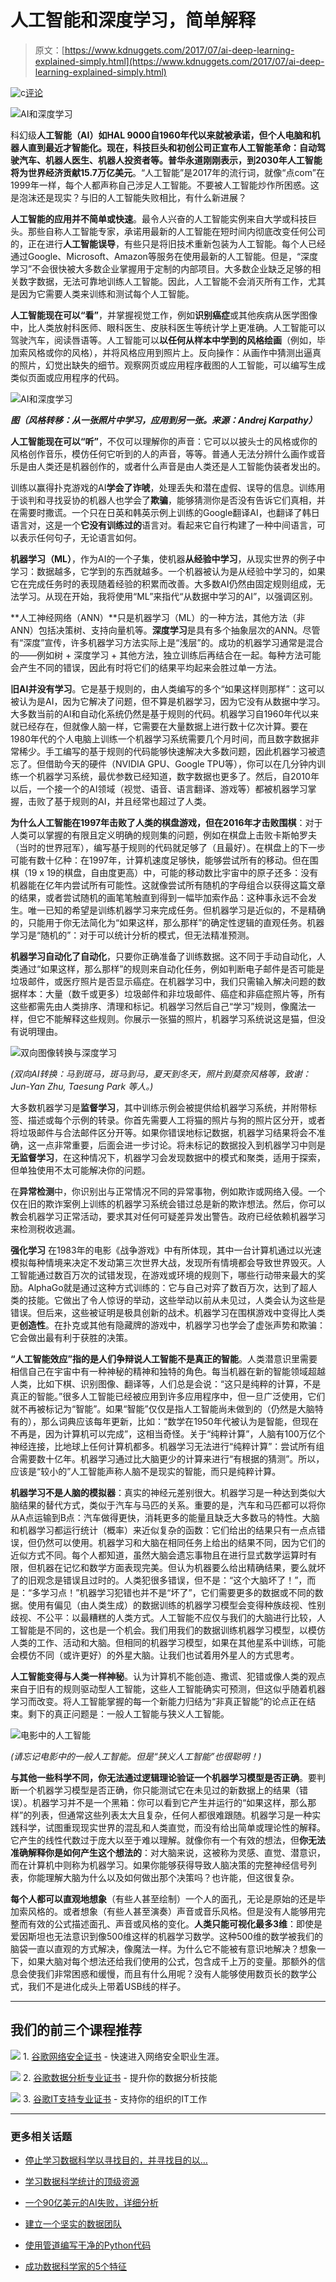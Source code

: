 # 人工智能和深度学习，简单解释

> 原文：[https://www.kdnuggets.com/2017/07/ai-deep-learning-explained-simply.html](https://www.kdnuggets.com/2017/07/ai-deep-learning-explained-simply.html)

![c](../Images/3d9c022da2d331bb56691a9617b91b90.png)[评论](2017/07/ai-deep-learning-explained-simply.html/3#comments)

![AI和深度学习](../Images/c7647d29fcffe28c724b24f417ff1a6c.png)

科幻级**人工智能（AI）**如HAL 9000自1960年代以来就被承诺，但个人电脑和机器人直到最近才智能化。现在，科技巨头和初创公司正宣布人工智能革命：自动驾驶汽车、机器人医生、机器人投资者等。普华永道刚刚表示，到2030年人工智能将为世界经济贡献**15.7万亿美元**。“人工智能”是2017年的流行词，就像“点com”在1999年一样，每个人都声称自己涉足人工智能。不要被人工智能炒作所困惑。这是泡沫还是现实？与旧的人工智能失败相比，有什么新进展？

**人工智能的应用并不简单或快速**。最令人兴奋的人工智能实例来自大学或科技巨头。那些自称人工智能专家，承诺用最新的人工智能在短时间内彻底改变任何公司的，正在进行**人工智能误导**，有些只是将旧技术重新包装为人工智能。每个人已经通过Google、Microsoft、Amazon等服务在使用最新的人工智能。但是，“深度学习”不会很快被大多数企业掌握用于定制的内部项目。大多数企业缺乏足够的相关数字数据，无法可靠地训练人工智能。因此，人工智能不会消灭所有工作，尤其是因为它需要人类来训练和测试每个人工智能。

**人工智能现在可以“看”**，并掌握视觉工作，例如**识别癌症**或其他疾病从医学图像中，比人类放射科医师、眼科医生、皮肤科医生等统计学上更准确。人工智能可以驾驶汽车，阅读唇语等。人工智能可以**以任何从样本中学到的风格绘画**（例如，毕加索风格或你的风格），并将风格应用到照片上。反向操作：从画作中猜测出逼真的照片，幻觉出缺失的细节。观察网页或应用程序截图的人工智能，可以编写生成类似页面或应用程序的代码。

![AI和深度学习](../Images/c649b75b63b727a4073ef28d679bb39b.png)

***图（风格转移：从一张照片中学习，应用到另一张。来源：Andrej Karpathy）***

**人工智能现在可以“听”**，不仅可以理解你的声音：它可以以披头士的风格或你的风格创作音乐，模仿任何它听到的人的声音，等等。普通人无法分辨什么画作或音乐是由人类还是机器创作的，或者什么声音是由人类还是人工智能伪装者发出的。

训练以赢得扑克游戏的AI**学会了诈唬**，处理丢失和潜在虚假、误导的信息。训练用于谈判和寻找妥协的机器人也学会了**欺骗**，能够猜测你是否没有告诉它们真相，并在需要时撒谎。一个只在日英和韩英示例上训练的Google翻译AI，也翻译了韩日语言对，这是一个**它没有训练过的**语言对。看起来它自行构建了一种中间语言，可以表示任何句子，无论语言如何。

**机器学习（ML）**，作为AI的一个子集，使机器**从经验中学习**，从现实世界的例子中学习：数据越多，它学到的东西就越多。一个机器被认为是从经验中学习的，如果它在完成任务时的表现随着经验的积累而改善。大多数AI仍然由固定规则组成，无法学习。从现在开始，我将使用“ML”来指代“从数据中学习的AI”，以强调区别。

**人工神经网络（ANN）**只是机器学习（ML）的一种方法，其他方法（非ANN）包括决策树、支持向量机等。**深度学习**是具有多个抽象层次的ANN。尽管有“深度”宣传，许多机器学习方法实际上是“浅层”的。成功的机器学习通常是混合的——例如树 + 深度学习 + 其他方法，独立训练后再结合在一起。每种方法可能会产生不同的错误，因此有时将它们的结果平均起来会胜过单一方法。

**旧AI并没有学习**。它是基于规则的，由人类编写的多个“如果这样则那样”：这可以被认为是AI，因为它解决了问题，但不算是机器学习，因为它没有从数据中学习。大多数当前的AI和自动化系统仍然是基于规则的代码。机器学习自1960年代以来就已经存在，但就像人脑一样，它需要在大量数据上进行数十亿次计算。要在1980年代的个人电脑上训练一个机器学习系统需要几个月时间，而且数字数据非常稀少。手工编写的基于规则的代码能够快速解决大多数问题，因此机器学习被遗忘了。但借助今天的硬件（NVIDIA GPU、Google TPU等），你可以在几分钟内训练一个机器学习系统，最优参数已经知道，数字数据也更多了。然后，自2010年以后，一个接一个的AI领域（视觉、语音、语言翻译、游戏等）都被机器学习掌握，击败了基于规则的AI，并且经常也超过了人类。

**为什么人工智能在1997年击败了人类的棋盘游戏，但在2016年才击败围棋**：对于人类可以掌握的有限且定义明确的规则集的问题，例如在棋盘上击败卡斯帕罗夫（当时的世界冠军），编写基于规则的代码就足够了（且最好）。在棋盘上的下一步可能有数十亿种：在1997年，计算机速度足够快，能够尝试所有的移动。但在围棋（19 x 19的棋盘，自由度更高）中，可能的移动数比宇宙中的原子还多：没有机器能在亿年内尝试所有可能性。这就像尝试所有随机的字母组合以获得这篇文章的结果，或者尝试随机的画笔笔触直到得到一幅毕加索作品：这种事永远不会发生。唯一已知的希望是训练机器学习来完成任务。但机器学习是近似的，不是精确的，只能用于你无法简化为“如果这样，那么那样”的确定性逻辑的直观任务。机器学习是“随机的”：对于可以统计分析的模式，但无法精准预测。

**机器学习自动化了自动化**，只要你正确准备了训练数据。这不同于手动自动化，人类通过“如果这样，那么那样”的规则来自动化任务，例如判断电子邮件是否可能是垃圾邮件，或医疗照片是否显示癌症。在机器学习中，我们只需输入解决问题的数据样本：大量（数千或更多）垃圾邮件和非垃圾邮件、癌症和非癌症照片等，所有这些都需先由人类排序、清理和标记。机器学习然后自己“学习”规则，像魔法一样，但它不能解释这些规则。你展示一张猫的照片，机器学习系统说这是猫，但没有说明理由。

![双向图像转换与深度学习](../Images/c5f267a4fa4de9aff08af53db2b1e49c.png)

*(双向AI转换：马到斑马，斑马到马，夏天到冬天，照片到莫奈风格等，致谢：Jun-Yan Zhu, Taesung Park 等人。)*

大多数机器学习是**监督学习**，其中训练示例会被提供给机器学习系统，并附带标签、描述或每个示例的转录。你首先需要人工将猫的照片与狗的照片区分开，或者将垃圾邮件与合法邮件区分开等。如果你错误地标记数据，机器学习结果将会不准确，这一点非常重要，后面会进一步讨论。将未标记的数据投入到机器学习中则是**无监督学习**，在这种情况下，机器学习会发现数据中的模式和聚类，适用于探索，但单独使用不太可能解决你的问题。

在**异常检测**中，你识别出与正常情况不同的异常事物，例如欺诈或网络入侵。一个仅在旧的欺诈案例上训练的机器学习系统会错过总是新的欺诈想法。然后，你可以教会机器学习正常活动，要求其对任何可疑差异发出警告。政府已经依赖机器学习来检测税收逃漏。

**强化学习** 在1983年的电影《战争游戏》中有所体现，其中一台计算机通过以光速模拟每种情境来决定不发动第三次世界大战，发现所有情境都会导致世界毁灭。人工智能通过数百万次的试错发现，在游戏或环境的规则下，哪些行动带来最大的奖励。AlphaGo就是通过这种方式训练的：它与自己对弈了数百万次，达到了超人类的技能。它做出了令人惊讶的举动，这些举动以前从未见过，人类会认为这些是错误。但后来，这些被证明是极具创新的战术。机器学习在围棋游戏中变得比人类更**创造性**。在扑克或其他有隐藏牌的游戏中，机器学习也学会了虚张声势和欺骗：它会做出最有利于获胜的决策。

**“人工智能效应”指的是人们争辩说人工智能不是真正的智能**。人类潜意识里需要相信自己在宇宙中有一种神秘的精神和独特的角色。每当机器在新的智能领域超越人类，比如下棋、识别图像、翻译等，人们总是会说：“这只是纯粹的计算，不是真正的智能。”很多人工智能已经被应用到许多应用程序中，但一旦广泛使用，它们就不再被标记为“智能”。如果“智能”仅仅是指人工智能尚未做到的（仍然是大脑特有的），那么词典应该每年更新，比如：“数学在1950年代被认为是智能，但现在不再是，因为计算机可以完成”，这相当奇怪。关于“纯粹计算”，人脑有100万亿个神经连接，比地球上任何计算机都多。机器学习无法进行“纯粹计算”：尝试所有组合需要数十亿年。机器学习通过比大脑更少的计算来进行“有根据的猜测”。所以，应该是“较小的”人工智能声称人脑不是现实的智能，而只是纯粹计算。

**机器学习不是人脑的模拟器**：真实的神经元差别很大。机器学习是一种达到类似大脑结果的替代方式，类似于汽车与马匹的关系。重要的是，汽车和马匹都可以将你从A点运输到B点：汽车做得更快，消耗更多的能量且缺乏大多数马的特性。大脑和机器学习都运行统计（概率）来近似复杂的函数：它们给出的结果只有一点点错误，但仍然可以使用。机器学习和大脑在相同任务上给出的结果不同，因为它们的近似方式不同。每个人都知道，虽然大脑会遗忘事物且在进行显式数学运算时有限，但机器在记忆和数学方面表现完美。但认为机器要么给出精确结果，要么就坏了的旧观念是错误且过时的。人类犯很多错误，但不是：“这个大脑坏了！”，而是：“多学习点！”机器学习犯错也并不是“坏了”，它们需要更多的数据或不同的数据。使用有偏见（由人类生成）的数据训练的机器学习模型会变得种族歧视、性别歧视、不公平：以最糟糕的人类方式。人工智能不应仅与我们的大脑进行比较，人工智能是不同的，这也是一个机会。我们用我们的数据训练机器学习模型，以模仿人类的工作、活动和大脑。但相同的机器学习模型，如果在其他星系中训练，可能会模仿不同（或许更好）的外星大脑。让我们也试着用外星人的方式思考。

**人工智能变得与人类一样神秘**。认为计算机不能创造、撒谎、犯错或像人类的观点来自于旧有的规则驱动型人工智能，这些人工智能确实可预测，但这似乎随着机器学习而改变。将人工智能掌握的每一个新能力归结为“非真正智能”的论点正在结束。剩下的真正问题是：一般人工智能与狭义人工智能。

![电影中的人工智能](../Images/09bfcaf72ce6441fb4bf4944111f0099.png)

*(请忘记电影中的一般人工智能。但是“狭义人工智能”也很聪明！)*

**与其他一些科学不同，你无法通过逻辑理论验证一个机器学习模型是否正确**。要判断一个机器学习模型是否正确，你只能测试它在未见过的新数据上的结果（错误）。机器学习并不是一个黑箱：你可以看到它产生并运行的“如果这样，那么那样”的列表，但通常这些列表太大且复杂，任何人都很难跟随。机器学习是一种实践科学，试图重现现实世界的混乱和人类直觉，而没有给出简单或理论性的解释。它产生的线性代数过于庞大以至于难以理解。就像你有一个有效的想法，但**你无法准确解释你是如何产生这个想法的**：对大脑来说，这被称为灵感、直觉、潜意识，而在计算机中则称为机器学习。如果你能够获得导致人脑决策的完整神经信号列表，你能理解大脑为什么以及如何做出那个决策吗？也许能，但这很复杂。

**每个人都可以直观地想象**（有些人甚至绘制）一个人的面孔，无论是原始的还是毕加索风格的。或者想象（有些人甚至演奏）声音或音乐风格。但是没有人能够用完整而有效的公式描述面孔、声音或风格的变化。**人类只能可视化最多3维**：即使是爱因斯坦也无法意识到像500维这样的机器学习数学。这种500维的数学被我们的脑袋一直以直观的方式解决，像魔法一样。为什么它不能被有意识地解决？想象一下，如果大脑对每个想法还给我们使用的公式，包含成千上万的变量。那额外的信息会使我们非常困惑和缓慢，而且有什么用呢？没有人能够使用数页长的数学公式，我们不是进化成头上带着USB线的样子。

* * *

## 我们的前三个课程推荐

![](../Images/0244c01ba9267c002ef39d4907e0b8fb.png) 1\. [谷歌网络安全证书](https://www.kdnuggets.com/google-cybersecurity) - 快速进入网络安全职业生涯。

![](../Images/e225c49c3c91745821c8c0368bf04711.png) 2\. [谷歌数据分析专业证书](https://www.kdnuggets.com/google-data-analytics) - 提升你的数据分析技能

![](../Images/0244c01ba9267c002ef39d4907e0b8fb.png) 3\. [谷歌IT支持专业证书](https://www.kdnuggets.com/google-itsupport) - 支持你的组织的IT工作

* * *

### 更多相关话题

+   [停止学习数据科学以寻找目的，并寻找目的以…](https://www.kdnuggets.com/2021/12/stop-learning-data-science-find-purpose.html)

+   [学习数据科学统计的顶级资源](https://www.kdnuggets.com/2021/12/springboard-top-resources-learn-data-science-statistics.html)

+   [一个90亿美元的AI失败，详细分析](https://www.kdnuggets.com/2021/12/9b-ai-failure-examined.html)

+   [建立一个坚实的数据团队](https://www.kdnuggets.com/2021/12/build-solid-data-team.html)

+   [使用管道编写干净的Python代码](https://www.kdnuggets.com/2021/12/write-clean-python-code-pipes.html)

+   [成功数据科学家的5个特征](https://www.kdnuggets.com/2021/12/5-characteristics-successful-data-scientist.html)

